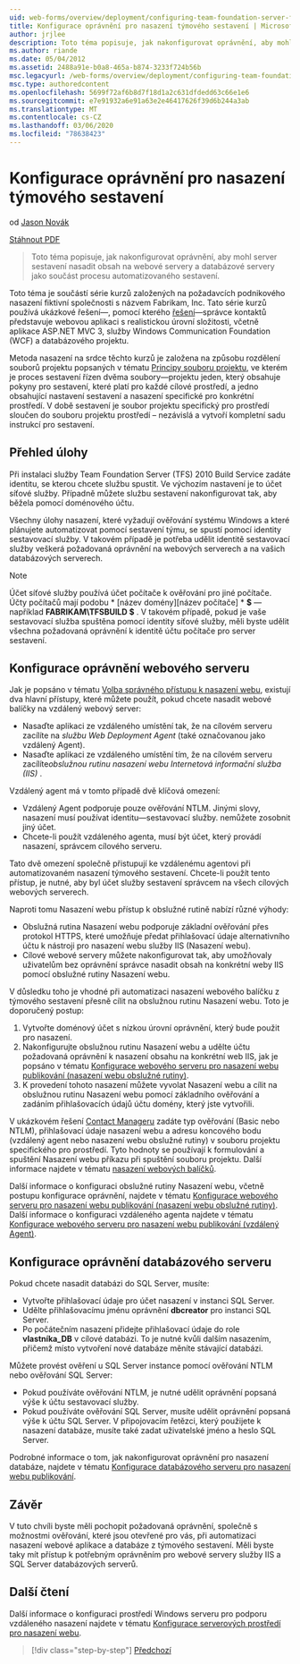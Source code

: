 ```yaml
---
uid: web-forms/overview/deployment/configuring-team-foundation-server-for-web-deployment/configuring-permissions-for-team-build-deployment
title: Konfigurace oprávnění pro nasazení týmového sestavení | Microsoft Docs
author: jrjlee
description: Toto téma popisuje, jak nakonfigurovat oprávnění, aby mohl server sestavení nasadit obsah na webové servery a databázové servery jako součást automatizovaného b...
ms.author: riande
ms.date: 05/04/2012
ms.assetid: 2488a91e-b0a8-465a-b874-3233f724b56b
msc.legacyurl: /web-forms/overview/deployment/configuring-team-foundation-server-for-web-deployment/configuring-permissions-for-team-build-deployment
msc.type: authoredcontent
ms.openlocfilehash: 5699f72af6b8d7f18d1a2c631dfdedd63c66e1e6
ms.sourcegitcommit: e7e91932a6e91a63e2e46417626f39d6b244a3ab
ms.translationtype: MT
ms.contentlocale: cs-CZ
ms.lasthandoff: 03/06/2020
ms.locfileid: "78638423"
---
```

# <a name="configuring-permissions-for-team-build-deployment"></a>Konfigurace oprávnění pro nasazení týmového sestavení

od [Jason Novák](https://github.com/jrjlee)

[Stáhnout PDF](https://msdnshared.blob.core.windows.net/media/MSDNBlogsFS/prod.evol.blogs.msdn.com/CommunityServer.Blogs.Components.WeblogFiles/00/00/00/63/56/8130.DeployingWebAppsInEnterpriseScenarios.pdf)

> Toto téma popisuje, jak nakonfigurovat oprávnění, aby mohl server sestavení nasadit obsah na webové servery a databázové servery jako součást procesu automatizovaného sestavení.

Toto téma je součástí série kurzů založených na požadavcích podnikového nasazení fiktivní společnosti s názvem Fabrikam, Inc. Tato série kurzů používá ukázkové řešení&#x2014;, pomocí kterého [řešení](../web-deployment-in-the-enterprise/the-contact-manager-solution.md)&#x2014;správce kontaktů představuje webovou aplikaci s realistickou úrovní složitosti, včetně aplikace ASP.NET MVC 3, služby Windows Communication Foundation (WCF) a databázového projektu.

Metoda nasazení na srdce těchto kurzů je založena na způsobu rozdělení souborů projektu popsaných v tématu [Principy souboru projektu](../web-deployment-in-the-enterprise/understanding-the-project-file.md), ve kterém je proces sestavení řízen dvěma soubory&#x2014;projektu jeden, který obsahuje pokyny pro sestavení, které platí pro každé cílové prostředí, a jedno obsahující nastavení sestavení a nasazení specifické pro konkrétní prostředí. V době sestavení je soubor projektu specifický pro prostředí sloučen do souboru projektu prostředí – nezávislá a vytvoří kompletní sadu instrukcí pro sestavení.

## <a name="task-overview"></a>Přehled úlohy

Při instalaci služby Team Foundation Server (TFS) 2010 Build Service zadáte identitu, se kterou chcete službu spustit. Ve výchozím nastavení je to účet síťové služby. Případně můžete službu sestavení nakonfigurovat tak, aby běžela pomocí doménového účtu.

Všechny úlohy nasazení, které vyžadují ověřování systému Windows a které plánujete automatizovat pomocí sestavení týmu, se spustí pomocí identity sestavovací služby. V takovém případě je potřeba udělit identitě sestavovací služby veškerá požadovaná oprávnění na webových serverech a na vašich databázových serverech.

> [!NOTE]
> Účet síťové služby používá účet počítače k ověřování pro jiné počítače. Účty počítačů mají podobu * [název domény]\[název počítače] * **$** &#x2014;například **FABRIKAM\TFSBUILD $** . V takovém případě, pokud je vaše sestavovací služba spuštěna pomocí identity síťové služby, měli byste udělit všechna požadovaná oprávnění k identitě účtu počítače pro server sestavení.

## <a name="configuring-web-server-permissions"></a>Konfigurace oprávnění webového serveru

Jak je popsáno v tématu [Volba správného přístupu k nasazení webu](../configuring-server-environments-for-web-deployment/choosing-the-right-approach-to-web-deployment.md), existují dva hlavní přístupy, které můžete použít, pokud chcete nasadit webové balíčky na vzdálený webový server:

- Nasaďte aplikaci ze vzdáleného umístění tak, že na cílovém serveru zacílíte na *službu Web Deployment Agent* (také označovanou jako vzdálený Agent).
- Nasaďte aplikaci ze vzdáleného umístění tím, že na cílovém serveru zacílíte*obslužnou rutinu nasazení webu Internetová informační služba (IIS)* .

Vzdálený agent má v tomto případě dvě klíčová omezení:

- Vzdálený Agent podporuje pouze ověřování NTLM. Jinými slovy, nasazení musí používat identitu&#x2014;sestavovací služby. nemůžete zosobnit jiný účet.
- Chcete-li použít vzdáleného agenta, musí být účet, který provádí nasazení, správcem cílového serveru.

Tato dvě omezení společně přistupují ke vzdálenému agentovi při automatizovaném nasazení týmového sestavení. Chcete-li použít tento přístup, je nutné, aby byl účet služby sestavení správcem na všech cílových webových serverech.

Naproti tomu Nasazení webu přístup k obslužné rutině nabízí různé výhody:

- Obslužná rutina Nasazení webu podporuje základní ověřování přes protokol HTTPS, které umožňuje předat přihlašovací údaje alternativního účtu k nástroji pro nasazení webu služby IIS (Nasazení webu).
- Cílové webové servery můžete nakonfigurovat tak, aby umožňovaly uživatelům bez oprávnění správce nasadit obsah na konkrétní weby IIS pomocí obslužné rutiny Nasazení webu.

V důsledku toho je vhodné při automatizaci nasazení webového balíčku z týmového sestavení přesně cílit na obslužnou rutinu Nasazení webu. Toto je doporučený postup:

1. Vytvořte doménový účet s nízkou úrovní oprávnění, který bude použit pro nasazení.
2. Nakonfigurujte obslužnou rutinu Nasazení webu a udělte účtu požadovaná oprávnění k nasazení obsahu na konkrétní web IIS, jak je popsáno v tématu [Konfigurace webového serveru pro nasazení webu publikování (nasazení webu obslužné rutiny)](../configuring-server-environments-for-web-deployment/configuring-a-web-server-for-web-deploy-publishing-web-deploy-handler.md).
3. K provedení tohoto nasazení můžete vyvolat Nasazení webu a cílit na obslužnou rutinu Nasazení webu pomocí základního ověřování a zadáním přihlašovacích údajů účtu domény, který jste vytvořili.

V ukázkovém řešení [Contact Manageru](../web-deployment-in-the-enterprise/the-contact-manager-solution.md) zadáte typ ověřování (Basic nebo NTLM), přihlašovací údaje nasazení webu a adresu koncového bodu (vzdálený agent nebo nasazení webu obslužné rutiny) v souboru projektu specifického pro prostředí. Tyto hodnoty se používají k formulování a spuštění Nasazení webu příkazu při spuštění souboru projektu. Další informace najdete v tématu [nasazení webových balíčků](../web-deployment-in-the-enterprise/deploying-web-packages.md).

Další informace o konfiguraci obslužné rutiny Nasazení webu, včetně postupu konfigurace oprávnění, najdete v tématu [Konfigurace webového serveru pro nasazení webu publikování (nasazení webu obslužné rutiny)](../configuring-server-environments-for-web-deployment/configuring-a-web-server-for-web-deploy-publishing-web-deploy-handler.md). Další informace o konfiguraci vzdáleného agenta najdete v tématu [Konfigurace webového serveru pro nasazení webu publikování (vzdálený Agent)](../configuring-server-environments-for-web-deployment/configuring-a-web-server-for-web-deploy-publishing-remote-agent.md).

## <a name="configuring-database-server-permissions"></a>Konfigurace oprávnění databázového serveru

Pokud chcete nasadit databázi do SQL Server, musíte:

- Vytvořte přihlašovací údaje pro účet nasazení v instanci SQL Server.
- Udělte přihlašovacímu jménu oprávnění **dbcreator** pro instanci SQL Server.
- Po počátečním nasazení přidejte přihlašovací údaje do role **vlastníka\_DB** v cílové databázi. To je nutné kvůli dalším nasazením, přičemž místo vytvoření nové databáze měníte stávající databázi.

Můžete provést ověření u SQL Server instance pomocí ověřování NTLM nebo ověřování SQL Server:

- Pokud používáte ověřování NTLM, je nutné udělit oprávnění popsaná výše k účtu sestavovací služby.
- Pokud používáte ověřování SQL Server, musíte udělit oprávnění popsaná výše k účtu SQL Server. V připojovacím řetězci, který použijete k nasazení databáze, musíte také zadat uživatelské jméno a heslo SQL Server.

Podrobné informace o tom, jak nakonfigurovat oprávnění pro nasazení databáze, najdete v tématu [Konfigurace databázového serveru pro nasazení webu publikování](../configuring-server-environments-for-web-deployment/configuring-a-database-server-for-web-deploy-publishing.md).

## <a name="conclusion"></a>Závěr

V tuto chvíli byste měli pochopit požadovaná oprávnění, společně s možnostmi ověřování, které jsou otevřené pro vás, při automatizaci nasazení webové aplikace a databáze z týmového sestavení. Měli byste taky mít přístup k potřebným oprávněním pro webové servery služby IIS a SQL Server databázových serverů.

## <a name="further-reading"></a>Další čtení

Další informace o konfiguraci prostředí Windows serveru pro podporu vzdáleného nasazení najdete v tématu [Konfigurace serverových prostředí pro nasazení webu](../configuring-server-environments-for-web-deployment/configuring-server-environments-for-web-deployment.md).

> [!div class="step-by-step"]
> [Předchozí](deploying-a-specific-build.md)
